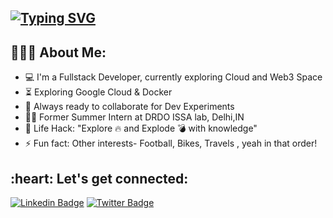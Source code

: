 <!--<p align="left"> <img src="https://komarev.com/ghpvc/?username=theayushmajumdar&label=Profile%20views&color=0e75b6&style=flat" alt="theayushmajumdar" />  </p>-->
<h2 align="left">
 <abc><a href="https://git.io/typing-svg"><img src="https://readme-typing-svg.demolab.com?font=Fira+Code&weight=600&duration=3000&pause=1000&color=BABABA&background=47464600&random=false&width=600&lines=Hi+there!+%F0%9F%91%8B;I'm+Ayush+Majumdar;I'm+a+Full+Stack+Web+Developer+and+ML+Enthusiast." alt="Typing SVG" /></a>
<!--   <br>
  <img src="https://media.giphy.com/media/iIqmM5tTjmpOB9mpbn/giphy.gif" alt="Coder GIF" style="width: 500px; height: auto;">
 -->
 </abc> 
</h2> 
<!-- <h2 align="left">:hammer_and_wrench: Technologies and Tools I use:</h2>
<p align="left">
    <a href="https://www.w3.org/html/" target="_blank"> <img src="https://raw.githubusercontent.com/devicons/devicon/master/icons/html5/html5-original-wordmark.svg" alt="html5" width="40" height="40"/> </a>
    <a href="https://www.w3schools.com/css/" target="_blank"> <img src="https://raw.githubusercontent.com/devicons/devicon/master/icons/css3/css3-original-wordmark.svg" alt="css3" width="40" height="40"/> </a>
<a href="https://sass-lang.com" target="_blank"> <img src="https://raw.githubusercontent.com/devicons/devicon/master/icons/sass/sass-original.svg" alt="sass" width="40" height="40"/> </a>
    <a href="https://developer.mozilla.org/en-US/docs/Web/JavaScript" target="_blank"> <img src="https://raw.githubusercontent.com/devicons/devicon/master/icons/javascript/javascript-original.svg" alt="javascript" width="40" height="40"/> </a>
    <a href="https://tailwindcss.com/" target="_blank"> <img src="https://cdn.jsdelivr.net/gh/devicons/devicon@latest/icons/tailwindcss/tailwindcss-original.svg" width="40" height="40"/> </a>
<a href="https://webpack.js.org/" target="_blank"> <img src="https://www.vectorlogo.zone/logos/js_webpack/js_webpack-icon.svg" alt="webpack" width="40" height="40"/> </a>
<a href="https://reactjs.org/" target="_blank"> <img src="https://raw.githubusercontent.com/devicons/devicon/master/icons/react/react-original-wordmark.svg" alt="react" width="40" height="40"/> </a>
      <a href="https://nodejs.org" target="_blank"> <img src="https://raw.githubusercontent.com/devicons/devicon/master/icons/nodejs/nodejs-original-wordmark.svg" alt="nodejs" width="40" height="40"/> </a>
    <a href="https://expressjs.com" target="_blank"> <img src="https://raw.githubusercontent.com/devicons/devicon/master/icons/express/express-original-wordmark.svg" alt="express" width="40" height="40"/> </a>
    <a href="https://www.mongodb.com/" target="_blank"> <img src="https://raw.githubusercontent.com/devicons/devicon/master/icons/mongodb/mongodb-original-wordmark.svg" alt="mongodb" width="40" height="40"/> </a>
<a href="https://www.postman.com/" target="_blank"> <img src="https://www.vectorlogo.zone/logos/getpostman/getpostman-icon.svg" alt="postman" width="40" height="40"/> </a>
<a href="https://git-scm.com/" target="_blank"> <img src="https://www.vectorlogo.zone/logos/git-scm/git-scm-icon.svg" alt="git" width="40" height="40"/> </a>
 <a href="https://cloud.google.com/" target="_blank"> <img src="https://www.vectorlogo.zone/logos/google_cloud/google_cloud-icon.svg" alt="google cloud" width="40" height="40"/> </a>
 <a href="https://firebase.google.com/" target="_blank"> <img src="https://www.vectorlogo.zone/logos/firebase/firebase-icon.svg" alt="firebase" width="40" height="40"/> </a>
  <a href="https://nextjs.org/" target="_blank"> <img src="https://cdn.jsdelivr.net/gh/devicons/devicon@latest/icons/nextjs/nextjs-original.svg" alt="nextjs" width="40" height="40"/> </a>
 <a href="https://code.visualstudio.com/" target="_blank"> <img src="https://cdn.jsdelivr.net/gh/devicons/devicon@latest/icons/vscode/vscode-original.svg" width="40" height="40"/> </a>
  <a href="https://www.java.com/en/" target="_blank"> <img src="https://cdn.jsdelivr.net/gh/devicons/devicon@latest/icons/java/java-original.svg" width="40" height="40"/> </a>
  <a href="https://www.python.org/" target="_blank"> <img src="https://cdn.jsdelivr.net/gh/devicons/devicon@latest/icons/python/python-original.svg" width="40" height="40"/> </a>
  <a href="https://www.mysql.com/" target="_blank"> <img src="https://cdn.jsdelivr.net/gh/devicons/devicon@latest/icons/mysql/mysql-original.svg" width="40" height="40"/> </a>
   <a href="https://www.jetbrains.com/idea/" target="_blank"> <img src="https://cdn.jsdelivr.net/gh/devicons/devicon@latest/icons/intellij/intellij-original.svg" width="40" height="40"/> </a>
 <a href="https://www.docker.com/" target="_blank"> <img src="https://cdn.jsdelivr.net/gh/devicons/devicon@latest/icons/docker/docker-original.svg" width="40" height="40"/> </a>
   <a href="https://jupyter.org/" target="_blank"> <img src="https://cdn.jsdelivr.net/gh/devicons/devicon@latest/icons/jupyter/jupyter-original-wordmark.svg" width="40" height="40"/> </a>
  <a href="https://www.php.net/" target="_blank"> <img src="https://cdn.jsdelivr.net/gh/devicons/devicon@latest/icons/php/php-original.svg" width="40" height="40"/> </a>
  <a href="https://spring.io/projects/spring-boot" target="_blank"> <img src="https://cdn.jsdelivr.net/gh/devicons/devicon@latest/icons/spring/spring-original.svg" width="40" height="40"/> </a>
    </p> -->

<h2 align="left">👨🏻‍💻 About Me:</h2>

- :computer: I'm a Fullstack Developer, currently exploring Cloud and Web3 Space
- :hourglass_flowing_sand: Exploring Google Cloud & Docker
- :rocket: Always ready to collaborate for Dev Experiments
- :man_technologist: Former Summer Intern at DRDO ISSA lab, Delhi,IN
- :dart: Life Hack: "Explore :fire: and Explode :bomb: with knowledge"
- :zap: Fun fact: Other interests- Football, Bikes, Travels , yeah in that order! <br>

<h2 align="left">:heart: Let's get connected:</h2>

[![Linkedin Badge](https://img.shields.io/badge/-ayushmajumdar-blue?style=flat-square&logo=Linkedin&logoColor=white&link=https://www.linkedin.com/in/ayushmajumdar/)](https://www.linkedin.com/in/ayushmajumdar/?original_referer=) [![Twitter Badge](https://img.shields.io/badge/-@i_ayushmajumdar-1ca0f1?style=flat-square&labelColor=1ca0f1&logo=twitter&logoColor=white&link=https://x.com/i_ayushmajumdar?t=ozZ534Z0QPlcqxssURWdLw&s=09)](https://x.com/i_ayushmajumdar?t=ozZ534Z0QPlcqxssURWdLw&s=09)
